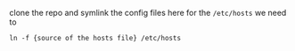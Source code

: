 clone the repo and symlink the config files here
for the `/etc/hosts` we need to 
```
ln -f {source of the hosts file} /etc/hosts
```
